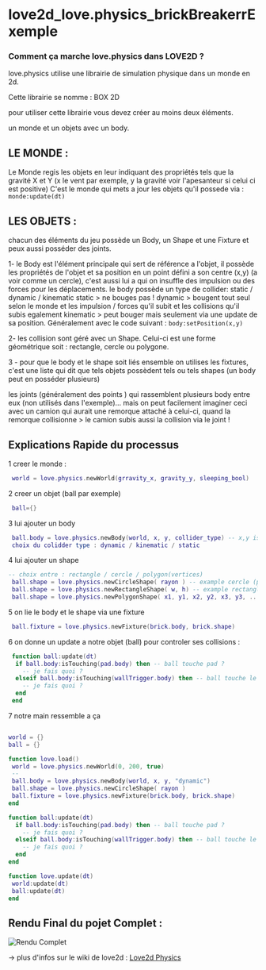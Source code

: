 # love2d_love.physics_brickBreakerrExemple

### Comment ça marche love.physics dans LOVE2D ? 

love.physics utilise une librairie de simulation physique dans un monde en 2d.

Cette librairie se nomme : BOX 2D

pour utiliser cette librairie vous devez créer au moins deux éléments.

un monde et un objets avec un body.

## LE MONDE :
Le Monde regis les objets en leur indiquant des propriétés tels que la gravité X et Y (x le vent par exemple, y la gravité voir l'apesanteur si celui ci est positive)
C'est le monde qui  mets a jour les objets qu'il possede via : `monde:update(dt)`

## LES OBJETS :
chacun des éléments du jeu possède un Body, un Shape et une Fixture et peux aussi posséder des joints.

1- le Body est l'élément principale qui sert de référence a l'objet, il possède les propriétés de l'objet et sa position en un point défini a son centre (x,y) (a voir comme un cercle), c'est aussi lui a qui on insuffle des impulsion ou des forces pour les déplacements.
 le body possède un type de collider: static / dynamic / kinematic
static > ne bouges pas !
dynamic > bougent tout seul selon le monde et les impulsion / forces qu'il subit et les collisions qu'il subis egalement
kinematic > peut bouger mais seulement via une update de sa position. Généralement avec le code suivant :  `body:setPosition(x,y)`
 
2- les collision sont géré avec un Shape. Celui-ci est une forme géométrique soit : rectangle, cercle ou polygone.

3 - pour que le body et le shape soit liés ensemble on utilises les fixtures, c'est une liste qui dit que tels objets possèdent tels ou tels shapes (un body peut en posséder plusieurs)

les joints (généralement des points ) qui rassemblent plusieurs body entre eux (non utilisés dans l'exemple)... mais on peut facilement imaginer ceci avec un camion qui aurait une remorque attaché à celui-ci, quand la remorque collisionne > le camion subis aussi la collision via le joint !

## Explications Rapide du processus

1 creer le monde : 
```lua
 world = love.physics.newWorld(grravity_x, gravity_y, sleeping_bool)
```
2 creer un objet (ball par exemple) 
```lua
 ball={}
```
3 lui ajouter un body 
```lua
 ball.body = love.physics.newBody(world, x, y, collider_type) -- x,y is pos center of objet
 choix du colidder type : dynamic / kinematic / static
```
4 lui ajouter un shape 
```lua
-- choix entre : rectangle / cercle / polygon(vertices)
 ball.shape = love.physics.newCircleShape( rayon ) -- example cercle (parfait pour notre balle)
 ball.shape = love.physics.newRectangleShape( w, h) -- example rectangle
 ball.shape = love.physics.newPolygonShape( x1, y1, x2, y2, x3, y3, ... ) -- example polygon, on donne les vertices de nos points
```
5 on lie le body et le shape via une fixture 
```lua
 ball.fixture = love.physics.newFixture(brick.body, brick.shape)
```
6 on donne un update a notre objet (ball) pour controler ses collisions : 
```lua
 function ball:update(dt)
  if ball.body:isTouching(pad.body) then -- ball touche pad ?
    -- je fais quoi ?
  elseif ball.body:isTouching(wallTrigger.body) then -- ball touche le bas de l'ecran ?
    -- je fais quoi ?
  end
 end
```

7 notre main ressemble a ça
```lua

world = {}
ball = {}

function love.load()
 world = love.physics.newWorld(0, 200, true)
 --
 ball.body = love.physics.newBody(world, x, y, "dynamic")
 ball.shape = love.physics.newCircleShape( rayon )
 ball.fixture = love.physics.newFixture(brick.body, brick.shape)
end

function ball:update(dt)
  if ball.body:isTouching(pad.body) then -- ball touche pad ?
    -- je fais quoi ?
  elseif ball.body:isTouching(wallTrigger.body) then -- ball touche le bas de l'ecran ?
    -- je fais quoi ?
  end
end

function love.update(dt)
 world:update(dt)
 ball:update(dt)
end
```

## Rendu Final du pojet Complet :
![Rendu Complet](https://i.gyazo.com/f8787c7d655a184027e3c06d7b6ef7f4.gif)

-> plus d'infos sur le wiki de love2d : [Love2d Physics](https://love2d.org/wiki/love.physics_(Fran%C3%A7ais))
